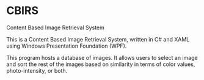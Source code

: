 # CBIRS
Content Based Image Retrieval System

This is a Content Based Image Retrieval System, written in C# and XAML using Windows Presentation Foundation (WPF).

This program hosts a database of images. It allows users to select an image and sort the rest of the images based on similarity in terms of color values, photo-intensity, or both. 
